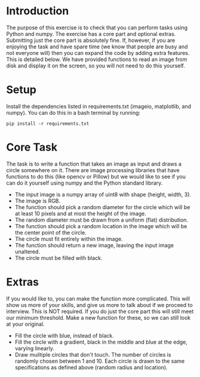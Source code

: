 # Introduction 
The purpose of this exercise is to check that you can perform tasks using Python and numpy.
The exercise has a core part and optional extras.
Submitting just the core part is absolutely fine.
If, however, if you are enjoying the task and have spare time (we know that people are busy and not
everyone will) then you can expand the code by adding extra features. This is detailed below.
We have provided functions to read an image from disk and display it on the screen,
so you will not need to do this yourself.

# Setup 
Install the dependencies listed in requirements.txt (imageio, matplotlib, and numpy).
You can do this in a bash terminal by running:
```
pip install -r requirements.txt
```

# Core Task 
The task is to write a function that takes an image as input and draws a circle somewhere on it.
There are image processing libraries that have functions to do this (like opencv or Pillow) but we
would like to see if you can do it yourself using numpy and the Python standard library.
- The input image is a numpy array of uint8 with shape (height, width, 3).
- The image is RGB.
- The function should pick a random diameter for the circle which will be at least 10 pixels and at
  most the height of the image.
- The random diameter must be drawn from a uniform (flat) distribution.
- The function should pick a random location in the image which will be the center point of the
  circle.
- The circle must fit entirely within the image.
- The function should return a new image, leaving the input image unaltered.
- The circle must be filled with black.

# Extras 
If you would like to, you can make the function more complicated.
This will show us more of your skills, and give us more to talk about if we proceed to interview.
This is NOT required. If you do just the core part this will still meet our minimum threshold.
Make a new function for these, so we can still look at your original.
- Fill the circle with blue, instead of black.
- Fill the circle with a gradient, black in the middle and blue at the edge, varying linearly.
- Draw muiltiple circles that don't touch.
  The number of circles is randomly chosen between 1 and 10.
  Each circle is drawn to the same specifications as defined above (random radius and location).

